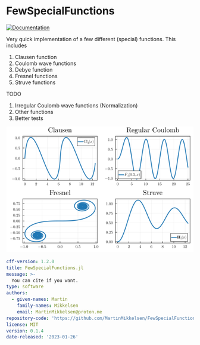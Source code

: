 # FewSpecialFunctions

[![Documentation](https://img.shields.io/badge/docs-dev-blue.svg)](https://martinmikkelsen.github.io/FewSpecialFunctions.jl/dev/)


Very quick implementation of a few different (special) functions. This includes 

1. Clausen function 
2. Coulomb wave functions
3. Debye function
4. Fresnel functions
5. Struve functions

TODO

1. Irregular Coulomb wave functions (Normalization)
2. Other functions
3. Better tests

![CombinedPlot](combinedplot.png)

```yaml
cff-version: 1.2.0
title: FewSpecialFunctions.jl
message: >-
  You can cite if you want.
type: software
authors:
  - given-names: Martin
    family-names: Mikkelsen
    email: MartinMikkelsen@proton.me
repository-code: 'https://github.com/MartinMikkelsen/FewSpecialFunctions.jl'
license: MIT
version: 0.1.4
date-released: '2023-01-26'
```